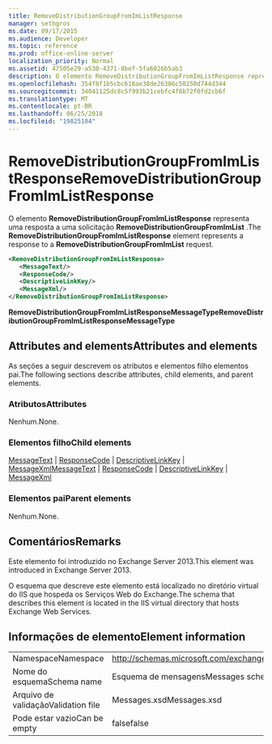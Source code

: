 ```yaml
---
title: RemoveDistributionGroupFromImListResponse
manager: sethgros
ms.date: 09/17/2015
ms.audience: Developer
ms.topic: reference
ms.prod: office-online-server
localization_priority: Normal
ms.assetid: 47505e29-a530-4371-8bef-5fa6026b5ab3
description: O elemento RemoveDistributionGroupFromImListResponse representa uma resposta a uma solicitação RemoveDistributionGroupFromImList.
ms.openlocfilehash: 354f8f1b5cbc618ae38de26386c50250d744d344
ms.sourcegitcommit: 34041125dc8c5f993b21cebfc4f8b72f0fd2cb6f
ms.translationtype: MT
ms.contentlocale: pt-BR
ms.lasthandoff: 06/25/2018
ms.locfileid: "19825104"
---
```

# <a name="removedistributiongroupfromimlistresponse"></a><span data-ttu-id="4cc73-103">RemoveDistributionGroupFromImListResponse</span><span class="sxs-lookup"><span data-stu-id="4cc73-103">RemoveDistributionGroupFromImListResponse</span></span>

<span data-ttu-id="4cc73-104">O elemento **RemoveDistributionGroupFromImListResponse** representa uma resposta a uma solicitação **RemoveDistributionGroupFromImList** .</span><span class="sxs-lookup"><span data-stu-id="4cc73-104">The **RemoveDistributionGroupFromImListResponse** element represents a response to a **RemoveDistributionGroupFromImList** request.</span></span> 
  
```XML
<RemoveDistributionGroupFromImListResponse>
   <MessageText/>
   <ResponseCode/>
   <DescriptiveLinkKey/>
   <MessageXml/>
</RemoveDistributionGroupFromImListResponse>
```

 <span data-ttu-id="4cc73-105">**RemoveDistributionGroupFromImListResponseMessageType**</span><span class="sxs-lookup"><span data-stu-id="4cc73-105">**RemoveDistributionGroupFromImListResponseMessageType**</span></span>
## <a name="attributes-and-elements"></a><span data-ttu-id="4cc73-106">Attributes and elements</span><span class="sxs-lookup"><span data-stu-id="4cc73-106">Attributes and elements</span></span>

<span data-ttu-id="4cc73-107">As seções a seguir descrevem os atributos e elementos filho elementos pai.</span><span class="sxs-lookup"><span data-stu-id="4cc73-107">The following sections describe attributes, child elements, and parent elements.</span></span>
  
### <a name="attributes"></a><span data-ttu-id="4cc73-108">Atributos</span><span class="sxs-lookup"><span data-stu-id="4cc73-108">Attributes</span></span>

<span data-ttu-id="4cc73-109">Nenhum.</span><span class="sxs-lookup"><span data-stu-id="4cc73-109">None.</span></span>
  
### <a name="child-elements"></a><span data-ttu-id="4cc73-110">Elementos filho</span><span class="sxs-lookup"><span data-stu-id="4cc73-110">Child elements</span></span>

<span data-ttu-id="4cc73-111">[MessageText](messagetext.md) | [ResponseCode](responsecode.md) | [DescriptiveLinkKey](descriptivelinkkey.md) | [MessageXml](messagexml.md)</span><span class="sxs-lookup"><span data-stu-id="4cc73-111">[MessageText](messagetext.md) | [ResponseCode](responsecode.md) | [DescriptiveLinkKey](descriptivelinkkey.md) | [MessageXml](messagexml.md)</span></span>
  
### <a name="parent-elements"></a><span data-ttu-id="4cc73-112">Elementos pai</span><span class="sxs-lookup"><span data-stu-id="4cc73-112">Parent elements</span></span>

<span data-ttu-id="4cc73-113">Nenhum.</span><span class="sxs-lookup"><span data-stu-id="4cc73-113">None.</span></span>
  
## <a name="remarks"></a><span data-ttu-id="4cc73-114">Comentários</span><span class="sxs-lookup"><span data-stu-id="4cc73-114">Remarks</span></span>

<span data-ttu-id="4cc73-115">Este elemento foi introduzido no Exchange Server 2013.</span><span class="sxs-lookup"><span data-stu-id="4cc73-115">This element was introduced in Exchange Server 2013.</span></span>
  
<span data-ttu-id="4cc73-116">O esquema que descreve este elemento está localizado no diretório virtual do IIS que hospeda os Serviços Web do Exchange.</span><span class="sxs-lookup"><span data-stu-id="4cc73-116">The schema that describes this element is located in the IIS virtual directory that hosts Exchange Web Services.</span></span>
  
## <a name="element-information"></a><span data-ttu-id="4cc73-117">Informações de elemento</span><span class="sxs-lookup"><span data-stu-id="4cc73-117">Element information</span></span>

|||
|:-----|:-----|
|<span data-ttu-id="4cc73-118">Namespace</span><span class="sxs-lookup"><span data-stu-id="4cc73-118">Namespace</span></span>  <br/> |http://schemas.microsoft.com/exchange/services/2006/messages  <br/> |
|<span data-ttu-id="4cc73-119">Nome do esquema</span><span class="sxs-lookup"><span data-stu-id="4cc73-119">Schema name</span></span>  <br/> |<span data-ttu-id="4cc73-120">Esquema de mensagens</span><span class="sxs-lookup"><span data-stu-id="4cc73-120">Messages schema</span></span>  <br/> |
|<span data-ttu-id="4cc73-121">Arquivo de validação</span><span class="sxs-lookup"><span data-stu-id="4cc73-121">Validation file</span></span>  <br/> |<span data-ttu-id="4cc73-122">Messages.xsd</span><span class="sxs-lookup"><span data-stu-id="4cc73-122">Messages.xsd</span></span>  <br/> |
|<span data-ttu-id="4cc73-123">Pode estar vazio</span><span class="sxs-lookup"><span data-stu-id="4cc73-123">Can be empty</span></span>  <br/> |<span data-ttu-id="4cc73-124">false</span><span class="sxs-lookup"><span data-stu-id="4cc73-124">false</span></span>  <br/> |
   

